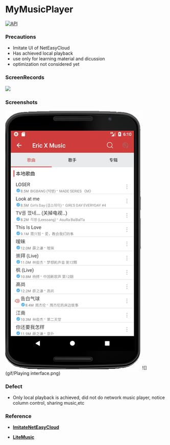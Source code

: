 # MyMusicPlayer

[![API](https://img.shields.io/badge/API-23-orange.svg)](https://android-arsenal.com/api?level=23)

### Precautions
- Imitate UI of NetEasyCloud
- Has achieved local playback
- use only for learning material and dicussion
- optimization not considered yet

### ScreenRecords

![](gif/2017.10.31-16.gif)


### Screenshots

![](gif/Home.png)
![](gif/Playing interface.png)

### Defect

- Only local playback is achieved, did not do network music player, notice column control, sharing music,etc

### Reference
- [**ImitateNetEasyCloud**](https://github.com/Limuyang1013/ImitateNetEasyCloud)

- [**LiteMusic**](http://download.csdn.net/download/u010156024/9793829)
